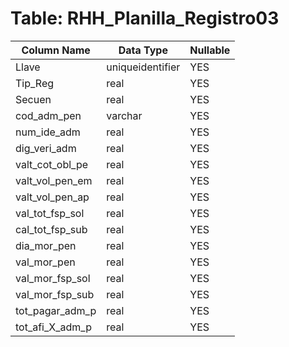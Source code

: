 # Table: RHH_Planilla_Registro03

| Column Name | Data Type | Nullable |
|-------------|-----------|----------|
| Llave | uniqueidentifier | YES |
| Tip_Reg | real | YES |
| Secuen | real | YES |
| cod_adm_pen | varchar | YES |
| num_ide_adm | real | YES |
| dig_veri_adm | real | YES |
| valt_cot_obl_pe | real | YES |
| valt_vol_pen_em | real | YES |
| valt_vol_pen_ap | real | YES |
| val_tot_fsp_sol | real | YES |
| cal_tot_fsp_sub | real | YES |
| dia_mor_pen | real | YES |
| val_mor_pen | real | YES |
| val_mor_fsp_sol | real | YES |
| val_mor_fsp_sub | real | YES |
| tot_pagar_adm_p | real | YES |
| tot_afi_X_adm_p | real | YES |
